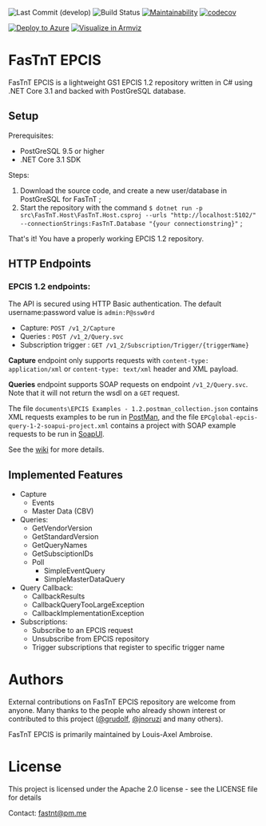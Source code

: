 ![Last Commit (develop)](https://img.shields.io/github/last-commit/FasTnT/Epcis/develop.svg?logo=github)
![Build Status](https://github.com/FasTnT/epcis/workflows/.NET%20Core/badge.svg)
[![Maintainability](https://api.codeclimate.com/v1/badges/40672e48b92da57852d7/maintainability)](https://codeclimate.com/github/FasTnT/epcis/maintainability)
[![codecov](https://codecov.io/gh/FasTnT/epcis/branch/develop/graph/badge.svg)](https://codecov.io/gh/FasTnT/epcis)

[![Deploy to Azure](https://aka.ms/deploytoazurebutton)](https://portal.azure.com/#create/Microsoft.Template/uri/https%3A%2F%2Fraw.githubusercontent.com%2FFasTnT%2Fepcis%2Fdevelop%2F.azure%2Ftemplates%2Ffastnt.template.json)
[![Visualize in Armviz](http://armviz.io/visualizebutton.png)](http://armviz.io/#/?load=https%3A%2F%2Fraw.githubusercontent.com%2FFasTnT%2Fepcis%2Fdevelop%2F.azure%2Ftemplates%2Ffastnt.template.json)

# FasTnT EPCIS

FasTnT EPCIS is a lightweight GS1 EPCIS 1.2 repository written in C# using .NET Core 3.1 and backed with PostGreSQL database.

## Setup

Prerequisites:
- PostGreSQL 9.5 or higher
- .NET Core 3.1 SDK

Steps:
1. Download the source code, and create a new user/database in PostGreSQL for FasTnT ;
2. Start the repository with the command `$ dotnet run -p src\FasTnT.Host\FasTnT.Host.csproj --urls "http://localhost:5102/" --connectionStrings:FasTnT.Database "{your connectionstring}"` ;

That's it! You have a properly working EPCIS 1.2 repository.

## HTTP Endpoints

### EPCIS 1.2 endpoints:

The API is secured using HTTP Basic authentication. The default username:password value is `admin:P@ssw0rd`

- Capture: `POST /v1_2/Capture`
- Queries : `POST /v1_2/Query.svc`
- Subscription trigger : `GET /v1_2/Subscription/Trigger/{triggerName}`

**Capture** endpoint only supports requests with `content-type: application/xml` or `content-type: text/xml` header and XML payload.

**Queries** endpoint supports SOAP requests on endpoint `/v1_2/Query.svc`. Note that it will not return the wsdl on a `GET` request.

The file `documents\EPCIS Examples - 1.2.postman_collection.json` contains XML requests examples to be run in [PostMan](https://www.getpostman.com/), and the file `EPCglobal-epcis-query-1-2-soapui-project.xml` contains a project with SOAP example requests to be run in [SoapUI](https://www.soapui.org/open-source.html).

See the [wiki](https://github.com/FasTnT/epcis/wiki) for more details.

## Implemented Features

- Capture
  - Events
  - Master Data (CBV)
- Queries:
  - GetVendorVersion
  - GetStandardVersion
  - GetQueryNames
  - GetSubsciptionIDs
  - Poll
    - SimpleEventQuery
    - SimpleMasterDataQuery
- Query Callback:
  - CallbackResults
  - CallbackQueryTooLargeException
  - CallbackImplementationException
- Subscriptions:
  - Subscribe to an EPCIS request
  - Unsubscribe from EPCIS repository
  - Trigger subscriptions that register to specific trigger name

# Authors

External contributions on FasTnT EPCIS repository are welcome from anyone. Many thanks to the people who already shown interest or contributed to this project ([@grudolf](https://github.com/grudolf), [@jnoruzi](https://github.com/jnoruzi) and many others).

FasTnT EPCIS is primarily maintained by Louis-Axel Ambroise.

# License

This project is licensed under the Apache 2.0 license - see the LICENSE file for details

Contact: fastnt@pm.me
